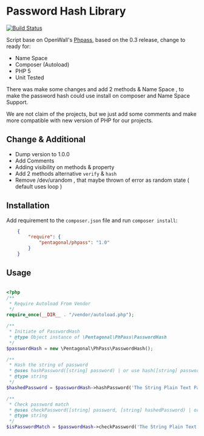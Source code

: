 Password Hash Library
=====================

[![Build Status](https://travis-ci.org/pentagonal/phpass.svg?branch=master)](https://travis-ci.org/pentagonal/phpass)

Script base on OpenWall's [Phpass](http://openwall.com/phpass/), based on the 0.3 release, change to ready for:

- Name Space
- Composer (Autoload)
- PHP 5
- Unit Tested

There was make some changes and add 2 methods & Name Space , to make the password hash could use install on composer and Name Space Support.

We are not claim of the projects, but we just add some comments and make more compatible with new version of PHP for our projects.

## Change & Additional

- Dump version to 1.0.0
- Add Comments
- Adding visibility on methods & property
- Add 2 methods alternative `verify` & `hash`
- Remove /dev/urandom , that maybe thrown of error as random state ( default uses loop )


## Installation

Add requirement to the `composer.json` file and run `composer install`:

```json
    {
        "require": {
            "pentagonal/phpass": "1.0"
        }
    }
```

## Usage

```php

<?php
/**
 * Require Autoload From Vendor
 */
require_once(__DIR__ . "/vendor/autoload.php");

/**
 * Initiate of PasswordHash
 * @type Object instance of \Pentagonal\PhPass\PasswordHash
 */
$passwordHash = new \Pentagonal\PhPass\PasswordHash();

/**
 * Hash the string of password
 * @uses hashPassword([string] password) | or use hash([string] password) as another method aliases
 * @type string
 */
$hashedPassword = $passwordHash->hashPassword('The String Plain Text Password');

/**
 * Check password match
 * @uses checkPassword([string] password, [string] hashedPassword) | or use check([string] password, [string] hashedPassword) as another method aliases
 * @type string
 */
$isPasswordMatch = $passwordHash->checkPassword('The String Plain Text Password', $hashedPassword);

```
